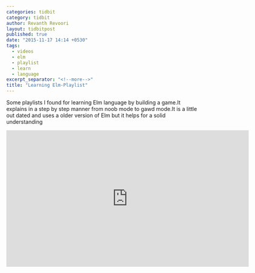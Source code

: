 ```yaml
---
categories: tidbit
category: tidbit
author: Revanth Revoori
layout: tidbitpost
published: true
date: "2015-11-17 14:14 +0530"
tags: 
  - videos
  - elm
  - playlist
  - learn
  - language
excerpt_separator: "<!--more-->"
title: "Learning Elm-Playlist"
---
```



<div><p>Some playlists I found for learning Elm language by building a game.It explains in a step by step manner from noob mode to gawd mode.It is a little out dated and uses a older version of Elm but it helps for a solid understanding</p></div>
<div class="video">
<iframe width="640" height="360" src="https://www.youtube.com/embed/videoseries?list=PLtdCJGSpculbDT_p4ED9oLTJQrzoM1QEL" frameborder="0" allowfullscreen></iframe>
</div>
<!--more-->
